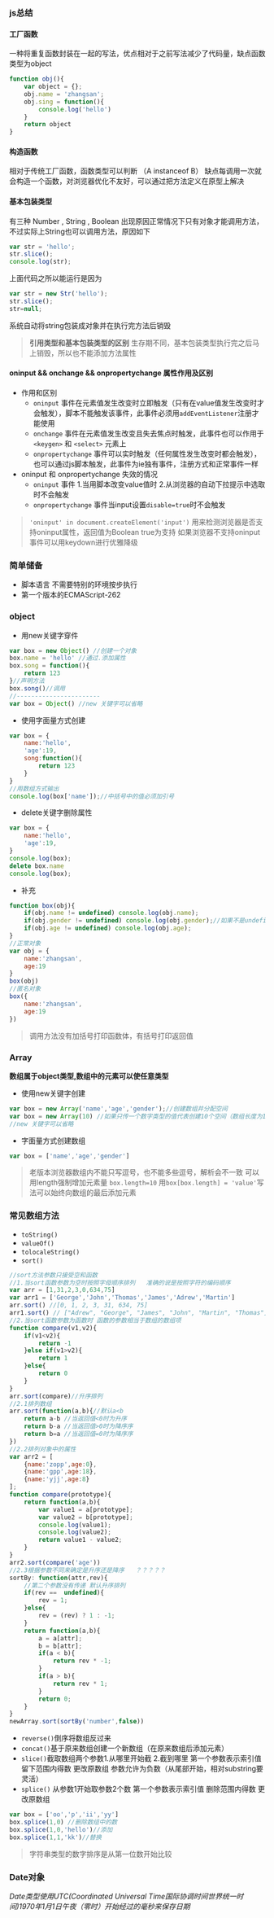 ### js总结
#### 工厂函数
一种将重复函数封装在一起的写法，优点相对于之前写法减少了代码量，缺点函数类型为object

```js
function obj(){
	var object = {};
	obj.name = 'zhangsan';
	obj.sing = function(){
		console.log('hello')
	}
	return object
}
```

#### 构造函数
相对于传统工厂函数，函数类型可以判断 （A instanceof B） 缺点每调用一次就会构造一个函数，对浏览器优化不友好，可以通过把方法定义在原型上解决

#### 基本包装类型
有三种 Number , String , Boolean 
出现原因正常情况下只有对象才能调用方法，不过实际上String也可以调用方法，原因如下

```js
var str = 'hello';
str.slice();
console.log(str);
```

上面代码之所以能运行是因为

```js
var str = new Str('hello');
str.slice();
str=null;
```

系统自动将string包装成对象并在执行完方法后销毁
> **引用类型和基本包装类型的区别**  生存期不同，基本包装类型执行完之后马上销毁，所以也不能添加方法属性

#### oninput && onchange && onpropertychange 属性作用及区别
- 作用和区别
	+ `oninput` 事件在元素值发生改变时立即触发（只有在value值发生改变时才会触发），脚本不能触发该事件，此事件必须用`addEventListener`注册才能使用
	+ `onchange` 事件在元素值发生改变且失去焦点时触发，此事件也可以作用于 `<keygen>` 和 `<select>` 元素上
	+ `onpropertychange` 事件可以实时触发（任何属性发生改变时都会触发），也可以通过js脚本触发，此事件为ie独有事件，注册方式和正常事件一样
- oninput 和 onpropertychange 失效的情况
	+ `oninput` 事件 1.当用脚本改变value值时 2.从浏览器的自动下拉提示中选取时不会触发
	+ `onpropertychange` 事件当input设置`disable=true`时不会触发

> `'oninput' in document.createElement('input')` 用来检测浏览器是否支持oninput属性，返回值为Boolean true为支持
> 如果浏览器不支持oninput事件可以用keydown进行优雅降级


### 简单储备
- 脚本语言 不需要特别的环境按步执行
- 第一个版本的ECMAScript-262

### object
- 用new关键字穿件
```js
var box = new Object() //创建一个对象
box.name = 'hello' //通过.添加属性
box.song = function(){
	return 123
}//声明方法
box.song()//调用
//-----------------------
var box = Object() //new 关键字可以省略
```
- 使用字面量方式创建
```js
var box = {
	name:'hello',
	'age':19,
	song:function(){
		return 123
	}
}
//用数组方式输出
console.log(box['name']);//中括号中的值必须加引号

```

- delete关键字删除属性

```js
var box = {
	name:'hello',
	'age':19,
}
console.log(box);
delete box.name
console.log(box);
```
- 补充

```js
function box(obj){
	if(obj.name != undefined) console.log(obj.name);
	if(obj.gender != undefined) console.log(obj.gender);//如果不是undefined才会打印
	if(obj.age != undefined) console.log(obj.age);
}
//正常对象
var obj = {
	name:'zhangsan',
	age:19
}
box(obj)
//匿名对象
box({
	name:'zhangsan',
	age:19
})
```
> 调用方法没有加括号打印函数体，有括号打印返回值

### Array
**数组属于object类型,数组中的元素可以使任意类型**
- 使用new关键字创建

```js
var box = new Array('name','age','gender');//创建数组并分配空间
var box = new Array(10) //如果只传一个数字类型的值代表创建10个空间（数组长度为10内容为空）
//new 关键字可以省略
```

- 字面量方式创建数组

```js
var box = ['name','age','gender']
```
> 老版本浏览器数组内不能只写逗号，也不能多些逗号，解析会不一致
> 可以用length强制增加元素量 `box.length=10`
> 用`box[box.length] = 'value'`写法可以始终向数组的最后添加元素

### 常见数组方法
- `toString()`
- `valueOf()`
- `tolocaleString()`
- `sort()`

```js
//sort方法参数只接受空和函数
//1.当sort函数参数为空时按照字母顺序排列   准确的说是按照字符的编码顺序
var arr = [1,31,2,3,0,634,75]
var arr1 = ['George','John','Thomas','James','Adrew','Martin']
arr.sort() //[0, 1, 2, 3, 31, 634, 75]
arr1.sort() // ["Adrew", "George", "James", "John", "Martin", "Thomas"]
//2.当sort函数参数为函数时 函数的参数相当于数组的数组项
function compare(v1,v2){
	if(v1<v2){
		return -1
	}else if(v1>v2){
		return 1
	}else{
		return 0
	}
}
arr.sort(compare)//升序排列
//2.1排列数组
arr.sort(function(a,b){//默认a<b
	return a-b //当返回值<0时为升序
	return b-a //当返回值>0时为降序序
	return b=a //当返回值=0时为降序序
})
//2.2排列对象中的属性
var arr2 = [
    {name:'zopp',age:0},
    {name:'gpp',age:18},
    {name:'yjj',age:8}
];
function compare(prototype){
	return function(a,b){
		var value1 = a[prototype];
		var value2 = b[prototype];
		console.log(value1);
		console.log(value2);
		return value1 - value2;
	}
}
arr2.sort(compare('age'))
//2.3根据参数不同来确定是升序还是降序   ？？？？？
sortBy: function(attr,rev){
    //第二个参数没有传递 默认升序排列
    if(rev ==  undefined){
        rev = 1;
    }else{
        rev = (rev) ? 1 : -1;
    }
    return function(a,b){
        a = a[attr];
        b = b[attr];
        if(a < b){
            return rev * -1;
        }
        if(a > b){
            return rev * 1;
        }
        return 0;
    }
}
newArray.sort(sortBy('number',false)) 
```
- `reverse()`倒序将数组反过来
- `concat()`基于原来数组创建一个新数组（在原来数组后添加元素）
- `slice()`截取数组两个参数1.从哪里开始截 2.截到哪里  第一个参数表示索引值  留下范围内得数 更改原数组 参数允许为负数（从尾部开始，相对substring要灵活）
- `splice()` 从参数1开始取参数2个数  第一个参数表示索引值  删除范围内得数 更改原数组

```js
var box = ['oo','p','ii','yy']
box.splice(1,0) //删除数组中的数
box.splice(1,0,'hello')//添加
box.splice(1,1,'kk')//替换
```

> 字符串类型的数字排序是从第一位数开始比较

### Date对象
*Date类型使用UTC(Coordinated Universal Time国际协调时间世界统一时间)1970年1月1日午夜（零时）开始经过的毫秒来保存日期*

